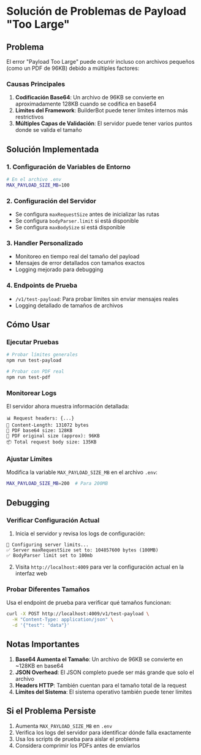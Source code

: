 # Solución de Problemas de Payload "Too Large"

## Problema
El error "Payload Too Large" puede ocurrir incluso con archivos pequeños (como un PDF de 96KB) debido a múltiples factores:

### Causas Principales

1. **Codificación Base64**: Un archivo de 96KB se convierte en aproximadamente 128KB cuando se codifica en base64
2. **Límites del Framework**: BuilderBot puede tener límites internos más restrictivos
3. **Múltiples Capas de Validación**: El servidor puede tener varios puntos donde se valida el tamaño

## Solución Implementada

### 1. Configuración de Variables de Entorno
```bash
# En el archivo .env
MAX_PAYLOAD_SIZE_MB=100
```

### 2. Configuración del Servidor
- Se configura `maxRequestSize` antes de inicializar las rutas
- Se configura `bodyParser.limit` si está disponible
- Se configura `maxBodySize` si está disponible

### 3. Handler Personalizado
- Monitoreo en tiempo real del tamaño del payload
- Mensajes de error detallados con tamaños exactos
- Logging mejorado para debugging

### 4. Endpoints de Prueba
- `/v1/test-payload`: Para probar límites sin enviar mensajes reales
- Logging detallado de tamaños de archivos

## Cómo Usar

### Ejecutar Pruebas
```bash
# Probar límites generales
npm run test-payload

# Probar con PDF real
npm run test-pdf
```

### Monitorear Logs
El servidor ahora muestra información detallada:
```
📊 Request headers: {...}
📏 Content-Length: 131072 bytes
📄 PDF base64 size: 128KB
📄 PDF original size (approx): 96KB
📦 Total request body size: 135KB
```

### Ajustar Límites
Modifica la variable `MAX_PAYLOAD_SIZE_MB` en el archivo `.env`:
```bash
MAX_PAYLOAD_SIZE_MB=200  # Para 200MB
```

## Debugging

### Verificar Configuración Actual
1. Inicia el servidor y revisa los logs de configuración:
```
🔧 Configuring server limits...
✅ Server maxRequestSize set to: 104857600 bytes (100MB)
✅ BodyParser limit set to 100mb
```

2. Visita `http://localhost:4009` para ver la configuración actual en la interfaz web

### Probar Diferentes Tamaños
Usa el endpoint de prueba para verificar qué tamaños funcionan:
```bash
curl -X POST http://localhost:4009/v1/test-payload \
  -H "Content-Type: application/json" \
  -d '{"test": "data"}'
```

## Notas Importantes

1. **Base64 Aumenta el Tamaño**: Un archivo de 96KB se convierte en ~128KB en base64
2. **JSON Overhead**: El JSON completo puede ser más grande que solo el archivo
3. **Headers HTTP**: También cuentan para el tamaño total de la request
4. **Límites del Sistema**: El sistema operativo también puede tener límites

## Si el Problema Persiste

1. Aumenta `MAX_PAYLOAD_SIZE_MB` en `.env`
2. Verifica los logs del servidor para identificar dónde falla exactamente
3. Usa los scripts de prueba para aislar el problema
4. Considera comprimir los PDFs antes de enviarlos